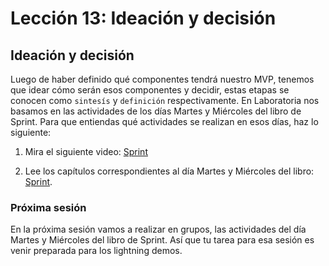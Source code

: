 # Lección 13: Ideación y decisión

<!-- - Tipo: `lectura`
- Formato: `self-learning`
- Duración: `90 min`
 -->

## Ideación y decisión

Luego de haber definido qué componentes tendrá nuestro MVP, tenemos que idear cómo serán esos componentes y decidir, estas etapas se conocen como `sintesís` y `definición` respectivamente. En Laboratoria nos basamos en las actividades de los días Martes y Miércoles del libro de Sprint. Para que entiendas qué actividades se realizan en esos días, haz lo siguiente: 

1. Mira el siguiente video: [Sprint](https://www.youtube.com/watch?v=K2vSQPh6MCE)

2. Lee los capítulos correspondientes al día Martes y Miércoles del libro: <a href="" target="_blank">Sprint</a>. 

### Próxima sesión

En la próxima sesión vamos a realizar en grupos, las actividades del día Martes y Miércoles del libro de Sprint. Así que tu tarea para esa sesión es venir preparada para los lightning demos.